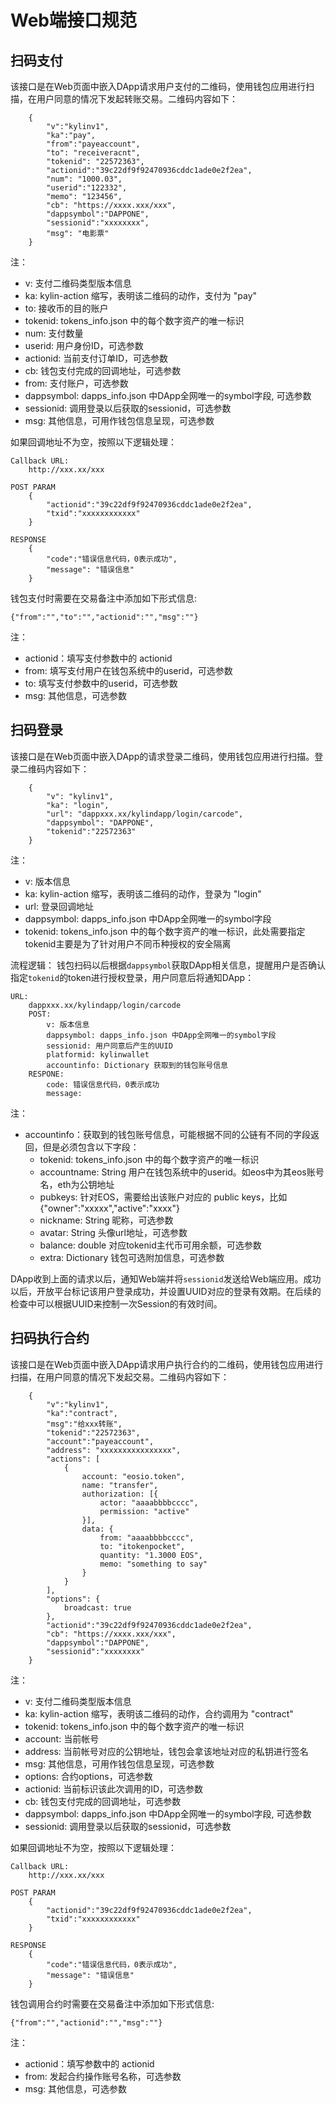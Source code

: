 # Web端接口规范  
## 扫码支付  
该接口是在Web页面中嵌入DApp请求用户支付的二维码，使用钱包应用进行扫描，在用户同意的情况下发起转账交易。二维码内容如下： 
```
    {
        "v":"kylinv1",
        "ka":"pay",
        "from":"payeaccount",
        "to": "receiveracnt",
        "tokenid": "22572363",
        "actionid":"39c22df9f92470936cddc1ade0e2f2ea",
        "num": "1000.03",
        "userid":"122332",
        "memo": "123456",
        "cb": "https://xxxx.xxx/xxx",
        "dappsymbol":"DAPPONE",
        "sessionid":"xxxxxxxx",
        "msg": "电影票"
    }
```

注：
* v: 支付二维码类型版本信息
* ka: kylin-action 缩写，表明该二维码的动作，支付为 "pay"
* to: 接收币的目的账户
* tokenid: tokens_info.json 中的每个数字资产的唯一标识
* num: 支付数量
* userid: 用户身份ID，可选参数
* actionid: 当前支付订单ID，可选参数
* cb: 钱包支付完成的回调地址，可选参数
* from: 支付账户，可选参数
* dappsymbol: dapps_info.json 中DApp全网唯一的symbol字段, 可选参数
* sessionid: 调用登录以后获取的sessionid，可选参数
* msg: 其他信息，可用作钱包信息呈现，可选参数

如果回调地址不为空，按照以下逻辑处理：
```
Callback URL:
    http://xxx.xx/xxx

POST PARAM
    {
        "actionid":"39c22df9f92470936cddc1ade0e2f2ea",
        "txid":"xxxxxxxxxxxx"
    }

RESPONSE
    {
        "code":"错误信息代码，0表示成功",
        "message": "错误信息"
    }
```
钱包支付时需要在交易备注中添加如下形式信息:
```
{"from":"","to":"","actionid":"","msg":""} 
```
注：
* actionid：填写支付参数中的 actionid
* from: 填写支付用户在钱包系统中的userid，可选参数
* to: 填写支付参数中的userid，可选参数
* msg: 其他信息，可选参数

## 扫码登录
该接口是在Web页面中嵌入DApp的请求登录二维码，使用钱包应用进行扫描。登录二维码内容如下：
```
    {
        "v": "kylinv1",
        "ka": "login",
        "url": "dappxxx.xx/kylindapp/login/carcode",
        "dappsymbol": "DAPPONE",
        "tokenid":"22572363"
    }
```
注：
* v: 版本信息
* ka: kylin-action 缩写，表明该二维码的动作，登录为 "login"
* url: 登录回调地址
* dappsymbol: dapps_info.json 中DApp全网唯一的symbol字段
* tokenid: tokens_info.json 中的每个数字资产的唯一标识，此处需要指定tokenid主要是为了针对用户不同币种授权的安全隔离
  
流程逻辑：
	钱包扫码以后根据`dappsymbol`获取DApp相关信息，提醒用户是否确认指定`tokenid`的token进行授权登录，用户同意后将通知DApp：
```
URL:
    dappxxx.xx/kylindapp/login/carcode
    POST:
        v: 版本信息
        dappsymbol: dapps_info.json 中DApp全网唯一的symbol字段
        sessionid: 用户同意后产生的UUID
        platformid: kylinwallet
        accountinfo: Dictionary 获取到的钱包账号信息
    RESPONE:
        code: 错误信息代码，0表示成功
        message: 
```
注：
* accountinfo：获取到的钱包账号信息，可能根据不同的公链有不同的字段返回，但是必须包含以下字段：
    * tokenid: tokens_info.json 中的每个数字资产的唯一标识
    * accountname: String 用户在钱包系统中的userid。如eos中为其eos账号名，eth为公钥地址
    * pubkeys: 针对EOS，需要给出该账户对应的 public keys，比如 {"owner":"xxxxx","active":"xxxx"}
    * nickname: String 昵称，可选参数
    * avatar: String 头像url地址，可选参数
    * balance: double 对应tokenid主代币可用余额，可选参数
    * extra: Dictionary 钱包可选附加信息，可选参数

DApp收到上面的请求以后，通知Web端并将`sessionid`发送给Web端应用。成功以后，开放平台标记该用户登录成功，并设置UUID对应的登录有效期。在后续的检查中可以根据UUID来控制一次Session的有效时间。

## 扫码执行合约
该接口是在Web页面中嵌入DApp请求用户执行合约的二维码，使用钱包应用进行扫描，在用户同意的情况下发起交易。二维码内容如下：
```
    {
        "v":"kylinv1",
        "ka":"contract",
        "msg":"给xxx转账",
        "tokenid":"22572363",
        "account":"payeaccount",
        "address": "xxxxxxxxxxxxxxxx",
        "actions": [
            {
                account: "eosio.token",
                name: "transfer",
                authorization: [{
                    actor: "aaaabbbbcccc",
                    permission: "active"
                }],
                data: {
                    from: "aaaabbbbcccc",
                    to: "itokenpocket",
                    quantity: "1.3000 EOS",
                    memo: "something to say"
                }
            }
        ],
        "options": {
            broadcast: true
        },
        "actionid":"39c22df9f92470936cddc1ade0e2f2ea",
        "cb": "https://xxxx.xxx/xxx",
        "dappsymbol":"DAPPONE",
        "sessionid":"xxxxxxxx"
    }
```

注：
* v: 支付二维码类型版本信息
* ka: kylin-action 缩写，表明该二维码的动作，合约调用为 "contract"
* tokenid: tokens_info.json 中的每个数字资产的唯一标识
* account: 当前帐号
* address: 当前帐号对应的公钥地址，钱包会拿该地址对应的私钥进行签名
* msg:  其他信息，可用作钱包信息呈现，可选参数
* options: 合约options，可选参数
* actionid: 当前标识该此次调用的ID，可选参数
* cb: 钱包支付完成的回调地址，可选参数
* dappsymbol: dapps_info.json 中DApp全网唯一的symbol字段, 可选参数
* sessionid: 调用登录以后获取的sessionid，可选参数

如果回调地址不为空，按照以下逻辑处理：
```
Callback URL:
    http://xxx.xx/xxx

POST PARAM
    {
        "actionid":"39c22df9f92470936cddc1ade0e2f2ea",
        "txid":"xxxxxxxxxxxx"
    }

RESPONSE
    {
        "code":"错误信息代码，0表示成功",
        "message": "错误信息"
    }
```
钱包调用合约时需要在交易备注中添加如下形式信息:
```
{"from":"","actionid":"","msg":""} 
```
注：
* actionid：填写参数中的 actionid
* from: 发起合约操作账号名称，可选参数
* msg: 其他信息，可选参数

